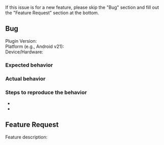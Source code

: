 If this issue is for a new feature, please skip the "Bug" section and fill out the "Feature Request" section at the bottom.

## Bug

Plugin Version:  
Platform (e.g., Android v21):  
Device/Hardware:  

### Expected behavior

### Actual behavior

### Steps to reproduce the behavior
- 
- 


## Feature Request

Feature description:  
